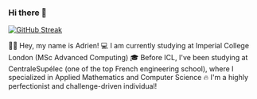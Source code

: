 ### Hi there 👋

[![GitHub Streak](https://github-readme-streak-stats.herokuapp.com/?user=AdrienC21)](https://git.io/streak-stats)

👋🏼 Hey, my name is Adrien!
💻 I am currently studying at Imperial College London (MSc Advanced Computing)
🎓 Before ICL, I've been studying at CentraleSupélec (one of the top French engineering school), where I specialized in Applied Mathematics and Computer Science
🔥 I'm a highly perfectionist and challenge-driven individual!
